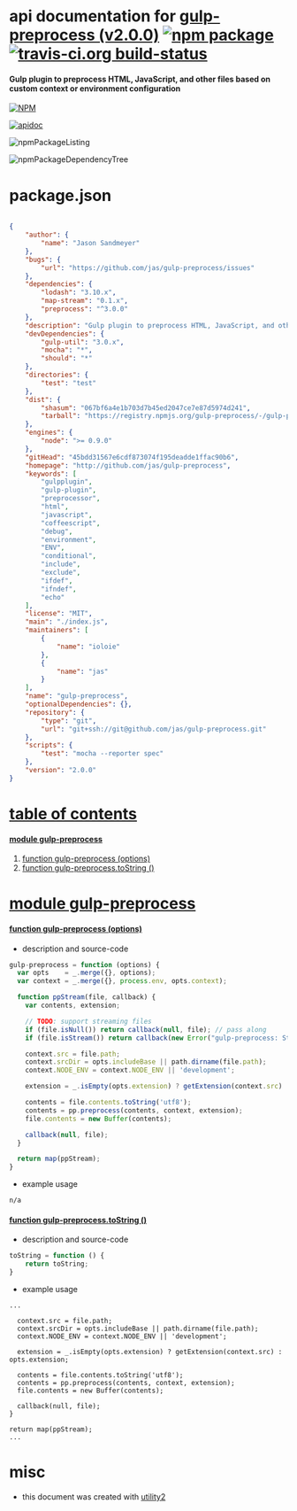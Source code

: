 # api documentation for  [gulp-preprocess (v2.0.0)](http://github.com/jas/gulp-preprocess)  [![npm package](https://img.shields.io/npm/v/npmdoc-gulp-preprocess.svg?style=flat-square)](https://www.npmjs.org/package/npmdoc-gulp-preprocess) [![travis-ci.org build-status](https://api.travis-ci.org/npmdoc/node-npmdoc-gulp-preprocess.svg)](https://travis-ci.org/npmdoc/node-npmdoc-gulp-preprocess)
#### Gulp plugin to preprocess HTML, JavaScript, and other files based on custom context or environment configuration

[![NPM](https://nodei.co/npm/gulp-preprocess.png?downloads=true&downloadRank=true&stars=true)](https://www.npmjs.com/package/gulp-preprocess)

[![apidoc](https://npmdoc.github.io/node-npmdoc-gulp-preprocess/build/screenCapture.buildCi.browser.apidoc.html.png)](https://npmdoc.github.io/node-npmdoc-gulp-preprocess/build/apidoc.html)

![npmPackageListing](https://npmdoc.github.io/node-npmdoc-gulp-preprocess/build/screenCapture.npmPackageListing.svg)

![npmPackageDependencyTree](https://npmdoc.github.io/node-npmdoc-gulp-preprocess/build/screenCapture.npmPackageDependencyTree.svg)



# package.json

```json

{
    "author": {
        "name": "Jason Sandmeyer"
    },
    "bugs": {
        "url": "https://github.com/jas/gulp-preprocess/issues"
    },
    "dependencies": {
        "lodash": "3.10.x",
        "map-stream": "0.1.x",
        "preprocess": "^3.0.0"
    },
    "description": "Gulp plugin to preprocess HTML, JavaScript, and other files based on custom context or environment configuration",
    "devDependencies": {
        "gulp-util": "3.0.x",
        "mocha": "*",
        "should": "*"
    },
    "directories": {
        "test": "test"
    },
    "dist": {
        "shasum": "067bf6a4e1b703d7b45ed2047ce7e87d5974d241",
        "tarball": "https://registry.npmjs.org/gulp-preprocess/-/gulp-preprocess-2.0.0.tgz"
    },
    "engines": {
        "node": ">= 0.9.0"
    },
    "gitHead": "45bdd31567e6cdf873074f195deadde1ffac90b6",
    "homepage": "http://github.com/jas/gulp-preprocess",
    "keywords": [
        "gulpplugin",
        "gulp-plugin",
        "preprocessor",
        "html",
        "javascript",
        "coffeescript",
        "debug",
        "environment",
        "ENV",
        "conditional",
        "include",
        "exclude",
        "ifdef",
        "ifndef",
        "echo"
    ],
    "license": "MIT",
    "main": "./index.js",
    "maintainers": [
        {
            "name": "ioloie"
        },
        {
            "name": "jas"
        }
    ],
    "name": "gulp-preprocess",
    "optionalDependencies": {},
    "repository": {
        "type": "git",
        "url": "git+ssh://git@github.com/jas/gulp-preprocess.git"
    },
    "scripts": {
        "test": "mocha --reporter spec"
    },
    "version": "2.0.0"
}
```



# <a name="apidoc.tableOfContents"></a>[table of contents](#apidoc.tableOfContents)

#### [module gulp-preprocess](#apidoc.module.gulp-preprocess)
1.  [function <span class="apidocSignatureSpan"></span>gulp-preprocess (options)](#apidoc.element.gulp-preprocess.gulp-preprocess)
1.  [function <span class="apidocSignatureSpan">gulp-preprocess.</span>toString ()](#apidoc.element.gulp-preprocess.toString)



# <a name="apidoc.module.gulp-preprocess"></a>[module gulp-preprocess](#apidoc.module.gulp-preprocess)

#### <a name="apidoc.element.gulp-preprocess.gulp-preprocess"></a>[function <span class="apidocSignatureSpan"></span>gulp-preprocess (options)](#apidoc.element.gulp-preprocess.gulp-preprocess)
- description and source-code
```javascript
gulp-preprocess = function (options) {
  var opts    = _.merge({}, options);
  var context = _.merge({}, process.env, opts.context);

  function ppStream(file, callback) {
    var contents, extension;

    // TODO: support streaming files
    if (file.isNull()) return callback(null, file); // pass along
    if (file.isStream()) return callback(new Error("gulp-preprocess: Streaming not supported"));

    context.src = file.path;
    context.srcDir = opts.includeBase || path.dirname(file.path);
    context.NODE_ENV = context.NODE_ENV || 'development';

    extension = _.isEmpty(opts.extension) ? getExtension(context.src) : opts.extension;

    contents = file.contents.toString('utf8');
    contents = pp.preprocess(contents, context, extension);
    file.contents = new Buffer(contents);

    callback(null, file);
  }

  return map(ppStream);
}
```
- example usage
```shell
n/a
```

#### <a name="apidoc.element.gulp-preprocess.toString"></a>[function <span class="apidocSignatureSpan">gulp-preprocess.</span>toString ()](#apidoc.element.gulp-preprocess.toString)
- description and source-code
```javascript
toString = function () {
    return toString;
}
```
- example usage
```shell
...

  context.src = file.path;
  context.srcDir = opts.includeBase || path.dirname(file.path);
  context.NODE_ENV = context.NODE_ENV || 'development';

  extension = _.isEmpty(opts.extension) ? getExtension(context.src) : opts.extension;

  contents = file.contents.toString('utf8');
  contents = pp.preprocess(contents, context, extension);
  file.contents = new Buffer(contents);

  callback(null, file);
}

return map(ppStream);
...
```



# misc
- this document was created with [utility2](https://github.com/kaizhu256/node-utility2)

